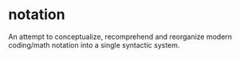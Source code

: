 # notation
An attempt to conceptualize, recomprehend and reorganize modern coding/math notation into a single syntactic system.
